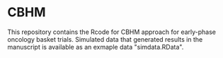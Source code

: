 # CBHM
This repository contains the Rcode for CBHM approach for early-phase oncology basket trials.
Simulated data that generated results in the manuscript is available as an exmaple data "simdata.RData".

